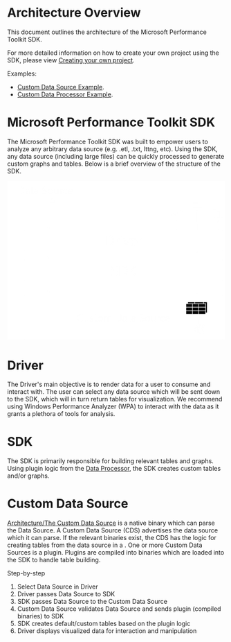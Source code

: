 # Architecture Overview

This document outlines the architecture of the Microsoft Performance Toolkit SDK.

For more detailed information on how to create your own project using the SDK, please view [Creating your own project](../Using-the-SDK/Creating-your-project.md). 

Examples:
- [Custom Data Source Example](../../samples/SimpleDataSource/SimpleCustomDataSource.cs).
- [Custom Data Processor Example](../../samples/SimpleDataSource/SimpleCustomDataProcessor.cs). 


# Microsoft Performance Toolkit SDK

The Microsoft Performance Toolkit SDK was built to empower users to analyze any arbitrary data source (e.g. .etl, .txt, lttng, etc). Using the SDK, any data source (including large files) can be quickly processed to generate custom graphs and tables.
Below is a brief overview of the structure of the SDK.


![](.attachments/FileOpenOverview.png)


# Driver

The Driver's main objective is to render data for a user to consume and interact with. The user can select any data source which will be sent down to the SDK, which will in turn return tables for visualization.
We recommend using Windows Performance Analyzer (WPA) to interact with the data as it grants a plethora of tools for analysis.


# SDK

The SDK is primarily responsible for building relevant tables and graphs. Using plugin logic from the [Data Processor](./The-Data-Processing-Pipeline.md), the SDK creates custom tables and/or graphs.


# Custom Data Source

[Architecture/The Custom Data Source](.The-Custom-Data-Source-Model.md) is a native binary which can parse the Data Source. A Custom Data Source (CDS) advertises the data source which it can parse.
If the relevant binaries exist, the CDS has the logic for creating tables from the data source in a . 
One or more Custom Data Sources is a plugin. Plugins are compiled into binaries which are loaded into the SDK to handle table building.


Step-by-step
1) Select Data Source in Driver
2) Driver passes Data Source to SDK
3) SDK passes Data Source to the Custom Data Source
4) Custom Data Source validates Data Source and sends plugin (compiled binaries) to SDK
5) SDK creates default/custom tables based on the plugin logic  
6) Driver displays visualized data for interaction and manipulation
